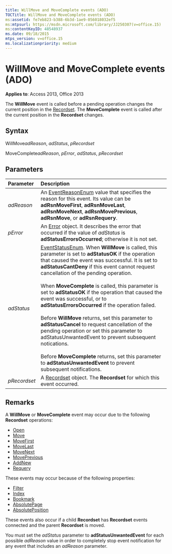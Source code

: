 ```yaml
---
title: WillMove and MoveComplete events (ADO)
TOCTitle: WillMove and MoveComplete events (ADO)
ms:assetid: fe7eb823-b388-6b3d-1ae9-056018032ef5
ms:mtpsurl: https://msdn.microsoft.com/library/JJ250307(v=office.15)
ms:contentKeyID: 48548937
ms.date: 09/18/2015
mtps_version: v=office.15
ms.localizationpriority: medium
---
```


# WillMove and MoveComplete events (ADO)

**Applies to**: Access 2013, Office 2013

The **WillMove** event is called before a pending operation changes the current position in the [Recordset](recordset-object-ado.md). The **MoveComplete** event is called after the current position in the **Recordset** changes.

## Syntax

WillMove*adReason*, *adStatus*, *pRecordset*

MoveComplete*adReason*, *pError*, *adStatus*, *pRecordset*

## Parameters

|Parameter|Description|
|:--------|:----------|
|*adReason* |An [EventReasonEnum](eventreasonenum.md) value that specifies the reason for this event. Its value can be **adRsnMoveFirst**, **adRsnMoveLast**, **adRsnMoveNext**, **adRsnMovePrevious**, **adRsnMove**, or **adRsnRequery**.|
|*pError* |An [Error](error-object-ado.md) object. It describes the error that occurred if the value of *adStatus* is **adStatusErrorsOccurred**; otherwise it is not set.|
|*adStatus* |[EventStatusEnum](eventstatusenum.md). When **WillMove** is called, this parameter is set to **adStatusOK** if the operation that caused the event was successful. It is set to **adStatusCantDeny** if this event cannot request cancellation of the pending operation. <br/><br/>When **MoveComplete** is called, this parameter is set to **adStatusOK** if the operation that caused the event was successful, or to **adStatusErrorsOccurred** if the operation failed. <br/><br/>Before **WillMove** returns, set this parameter to **adStatusCancel** to request cancellation of the pending operation or set this parameter to adStatusUnwantedEvent to prevent subsequent notications. <br/><br/>Before **MoveComplete** returns, set this parameter to **adStatusUnwantedEvent** to prevent subsequent notifications.|
|*pRecordset* |A [Recordset](recordset-object-ado.md) object. The **Recordset** for which this event occurred.|

## Remarks

A **WillMove** or **MoveComplete** event may occur due to the following **Recordset** operations:

- [Open](open-method-ado-recordset.md)
- [Move](move-method-ado.md)
- [MoveFirst](movefirst-movelast-movenext-and-moveprevious-methods-ado.md)
- [MoveLast](movefirst-movelast-movenext-and-moveprevious-methods-ado.md)
- [MoveNext](movefirst-movelast-movenext-and-moveprevious-methods-ado.md) 
- [MovePrevious](movefirst-movelast-movenext-and-moveprevious-methods-ado.md)
- [AddNew](addnew-method-ado.md)
- [Requery](requery-method-ado.md)

These events may occur because of the following properties:

- [Filter](filter-property-ado.md)
- [Index](index-property-ado.md)
- [Bookmark](bookmark-property-ado.md)
- [AbsolutePage](absolutepage-property-ado.md)
- [AbsolutePosition](absoluteposition-property-ado.md)

These events also occur if a child **Recordset** has **Recordset** events connected and the parent **Recordset** is moved.

You must set the *adStatus* parameter to **adStatusUnwantedEvent** for each possible *adReason* value in order to completely stop event notification for any event that includes an *adReason* parameter.

